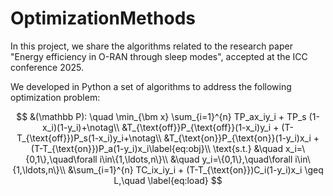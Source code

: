 # OptimizationMethods
In this project, we share the algorithms related to the research paper "Energy efficiency in O-RAN through sleep modes", accepted at the ICC conference 2025.


We developed in Python a set of algorithms to address the following optimization problem:

$$
&(\mathbb P): \quad \min_{\bm x} \sum_{i=1}^{n} TP_ax_iy_i + TP_s (1-x_i)(1-y_i)+\notag\\
    &T_{\text{off}}P_{\text{off}}(1-x_i)y_i + (T-T_{\text{off}})P_s(1-x_i)y_i+\notag\\
    &T_{\text{on}}P_{\text{on}}(1-y_i)x_i + (T-T_{\text{on}})P_a(1-y_i)x_i\label{eq:obj}\\
    \text{s.t.} &\quad x_i=\{0,1\},\quad\forall i\in\{1,\ldots,n\}\\
    &\quad y_i=\{0,1\},\quad\forall i\in\{1,\ldots,n\}\\
    &\sum_{i=1}^{n} TC_ix_iy_i + (T-T_{\text{on}})C_i(1-y_i)x_i \geq L,\quad \label{eq:load}
$$
